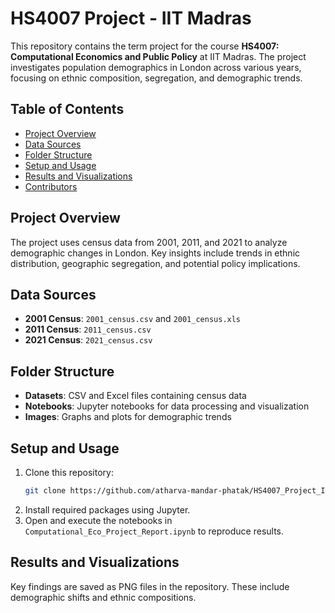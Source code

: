 

# HS4007 Project - IIT Madras

This repository contains the term project for the course **HS4007: Computational Economics and Public Policy** at IIT Madras. The project investigates population demographics in London across various years, focusing on ethnic composition, segregation, and demographic trends.

## Table of Contents

- [Project Overview](#project-overview)
- [Data Sources](#data-sources)
- [Folder Structure](#folder-structure)
- [Setup and Usage](#setup-and-usage)
- [Results and Visualizations](#results-and-visualizations)
- [Contributors](#contributors)

## Project Overview

The project uses census data from 2001, 2011, and 2021 to analyze demographic changes in London. Key insights include trends in ethnic distribution, geographic segregation, and potential policy implications.

## Data Sources

- **2001 Census**: `2001_census.csv` and `2001_census.xls`
- **2011 Census**: `2011_census.csv`
- **2021 Census**: `2021_census.csv`

## Folder Structure

- **Datasets**: CSV and Excel files containing census data
- **Notebooks**: Jupyter notebooks for data processing and visualization
- **Images**: Graphs and plots for demographic trends

## Setup and Usage

1. Clone this repository:  
   ```bash
   git clone https://github.com/atharva-mandar-phatak/HS4007_Project_IITM.git
   ```
2. Install required packages using Jupyter.
3. Open and execute the notebooks in `Computational_Eco_Project_Report.ipynb` to reproduce results.

## Results and Visualizations

Key findings are saved as PNG files in the repository. These include demographic shifts and ethnic compositions.
